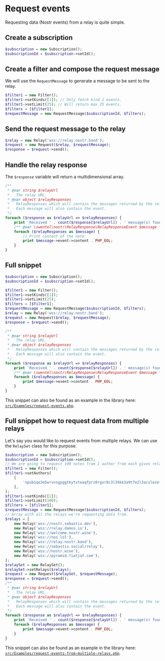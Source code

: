 # Request events

Requesting data (Nostr events) from a relay is quite simple.

## Create a subscription

```php
$subscription = new Subscription();
$subscriptionId = $subscription->setId();
```

## Create a filter and compose the request message

We will use the `RequestMessage` to generate a message to be sent to the relay.

```php
$filter1 = new Filter();
$filter1->setKinds([1]); // Only fetch kind 1 events.
$filter1->setLimit(25); // Will return max 25 events.
$filters = [$filter1];
$requestMessage = new RequestMessage($subscriptionId, $filters);
```

## Send the request message to the relay

```php
$relay = new Relay('wss://relay.nostr.band');    
$request = new Request($relay, $requestMessage);
$response = $request->send();
```

## Handle the relay response

The `$response` variable will return a multidimensional array. 

```php
/**
 * @var string $relayUrl
 *   The relay URL.
 * @var object $relayResponses
 *   RelayResponses which will contain the messages returned by the relay.
 *   Each message will also contain the event.
 */
foreach ($response as $relayUrl => $relayResponses) {
    print 'Received ' . count($response[$relayUrl]) . ' message(s) found from relay ' . $relayUrl . PHP_EOL;
    /** @var \swentel\nostr\RelayResponse\RelayResponseEvent $message */
    foreach ($relayResponses as $message) {        
        // Print content of the note:
        print $message->event->content . PHP_EOL;
    }
}
```

## Full snippet

```php
$subscription = new Subscription();
$subscriptionId = $subscription->setId();

$filter1 = new Filter();
$filter1->setKinds([1]);
$filter1->setLimit(25);
$filters = [$filter1];
$requestMessage = new RequestMessage($subscriptionId, $filters);
$relay = new Relay('wss://relay.nostr.band');
$request = new Request($relay, $requestMessage);
$response = $request->send();

/**
 * @var string $relayUrl
 *   The relay URL.
 * @var object $relayResponses
 *   RelayResponses which will contain the messages returned by the relay.
 *   Each message will also contain the event.
 */
foreach ($response as $relayUrl => $relayResponses) {
    print 'Received ' . count($response[$relayUrl]) . ' message(s) found from relay ' . $relayUrl . PHP_EOL;
    /** @var \swentel\nostr\RelayResponse\RelayResponseEvent $message */
    foreach ($relayResponses as $message) {
        print $message->event->content . PHP_EOL;
    }
}
```

This snippet can also be found as an example in the library here: [`src/Examples/request-events.php`](https://github.com/nostrver-se/nostr-php/blob/main/src/Examples/request-events.php).

## Full snippet how to request data from multiple relays

Let's say you would like to request events from multiple relays. We can use the `RelaySet` class for this purpose.

```php
$subscription = new Subscription();
$subscriptionId = $subscription->setId();
// We are going to request 100 notes from 1 author from each given relay.
$filter1 = new Filter();
$filter1->setAuthors(
    [
        'npub1qe3e5wrvnsgpggtkytxteaqfprz0rgxr8c3l34kk3a9t7e2l3acslezefe',
    ],
);
$filter1->setKinds([1]);
$filter1->setLimit(100);
$filters = [$filter1];
$requestMessage = new RequestMessage($subscriptionId, $filters);
// Array with all the relays we're requesting data from.
$relays = [
    new Relay('wss://nostr.sebastix.dev'),        
    new Relay('wss://relay.damus.io'),        
    new Relay('wss://welcome.nostr.wine'),
    new Relay('wss://nos.lol'),
    new Relay('wss://relay.nostr.band'),
    new Relay('wss://sebastix.social/relay'),
    new Relay('wss://nostr.wine'),        
    new Relay('wss://pyramid.fiatjaf.com'),
];
$relaySet = new RelaySet();
$relaySet->setRelays($relays);
$request = new Request($relaySet, $requestMessage);
$response = $request->send();
/**
 * @var string $relayUrl
 *   The relay URL.
 * @var object $relayResponses
 *   RelayResponses which will contain the messages returned by the relay.
 *   Each message will also contain the event.
 */
foreach ($response as $relayUrl => $relayResponses) {
    print 'Received ' . count($response[$relayUrl]) . ' message(s) found from relay ' . $relayUrl . PHP_EOL;
    foreach ($relayResponses as $message) {
        print $message->event->content . PHP_EOL;
    }
}
```

This snippet can also be found as an example in the library here: [`src/Examples/request-events-from-multiple-relays.php`](https://github.com/nostrver-se/nostr-php/blob/main/src/Examples/request-events-from-multiple-relays.php).
